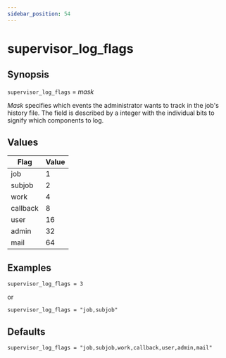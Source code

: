 ```yaml
---
sidebar_position: 54
---
```


# supervisor_log_flags

## Synopsis

`supervisor_log_flags` = _mask_

_Mask_ specifies which events the administrator wants to track in the job's
history file. The field is described by a integer with the individual bits to
signify which components to log.

## Values

Flag | Value
---|---
job | 1
subjob | 2
work | 4
callback | 8
user | 16
admin | 32
mail | 64

## Examples
```
supervisor_log_flags = 3  
```
or
```
supervisor_log_flags = "job,subjob"
```

## Defaults
```
supervisor_log_flags = "job,subjob,work,callback,user,admin,mail"
```

